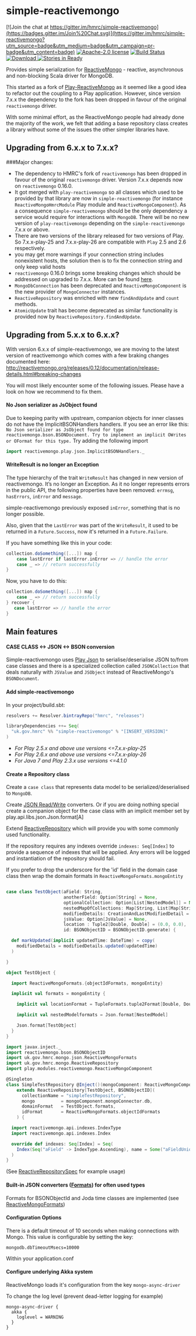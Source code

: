 
# simple-reactivemongo

[![Join the chat at https://gitter.im/hmrc/simple-reactivemongo](https://badges.gitter.im/Join%20Chat.svg)](https://gitter.im/hmrc/simple-reactivemongo?utm_source=badge&utm_medium=badge&utm_campaign=pr-badge&utm_content=badge) [![Apache-2.0 license](http://img.shields.io/badge/license-Apache-brightgreen.svg)](http://www.apache.org/licenses/LICENSE-2.0.html) [![Build Status](https://travis-ci.org/hmrc/simple-reactivemongo.svg)](https://travis-ci.org/hmrc/simple-reactivemongo) [ ![Download](https://api.bintray.com/packages/hmrc/releases/simple-reactivemongo/images/download.svg) ](https://bintray.com/hmrc/releases/simple-reactivemongo/_latestVersion) [![Stories in Ready](https://badge.waffle.io/hmrc/simple-reactivemongo.png?label=ready&title=Ready)](https://waffle.io/hmrc/simple-reactivemongo)

Provides simple serialization for [ReactiveMongo](http://reactivemongo.org) - reactive, asynchronous and non-blocking Scala driver for MongoDB.

This started as a fork of [Play-ReactiveMongo](https://github.com/ReactiveMongo/Play-ReactiveMongo) as it seemed like a good idea to refactor out the coupling to a Play application. However, since version 7.x.x the dependency to the fork has been dropped in favour of the original `reactivemongo` driver.

With some minimal effort, as the ReactiveMongo people had already done the majority of the work, we felt that adding a base repository class creates a library without some
of the issues the other simpler libraries have.

## Upgrading from 6.x.x to 7.x.x?

###Major changes:

* The dependency to HMRC's fork of `reactivemongo` has been dropped in favour of the original `reactivemongo` driver. Version 7.x.x depends now on `reactivemongo` 0.16.0.
* It got merged with `play-reactivemongo` so all classes which used to be provided by that library are now in `simple-reactivemongo` (for instance `ReactiveMongoHmrcModule` Play module and `ReactiveMongoComponent`). As a consequence `simple-reactivemongo` should be the only dependency a service would require for interactions with `MongoDB`. There will be no new version of `play-reactivemongo` depending on the `simple-reactivemongo` 7.x.x or above.
* There are two versions of the library released for two versions of Play. So 7.x.x-play-25 and 7.x.x-play-26 are compatible with `Play` 2.5 and 2.6 respectively.
* you may get more warnings if your connection string includes nonexistent hosts, the solution then is to fix the connection string and only keep valid hosts
* `reactivemongo` 0.16.0 brings some breaking changes which should be addressed on upgraded to 7.x.x. More can be found [here](http://reactivemongo.org/releases/0.1x/documentation/release-details.html#breaking-changes).
* `MongoDbConnection` has been deprecated and `ReactiveMongoComponent` is the new provider of `MongoConnector` instances.
* `ReactiveRepository` was enriched with new `findAndUpdate` and `count` methods.
* `AtomicUpdate` trait has become deprecated as similar functionality is provided now by `ReactiveRepository.findAndUpdate`.

## Upgrading from 5.x.x to 6.x.x?

With version 6.x.x of simple-reactivemongo, we are moving to the latest version of reactivemongo which comes with a few braking changes documented here:  
http://reactivemongo.org/releases/0.12/documentation/release-details.html#breaking-changes

You will most likely encounter some of the following issues. Please have a look on how we recommend to fix them.

#### No Json serializer as JsObject found 

Due to keeping parity with upstream, companion objects for inner classes do not have the ImplicitBSONHandlers handlers.
If you see an error like this:
```No Json serializer as JsObject found for type reactivemongo.bson.BSONDocument. Try to implement an implicit OWrites or OFormat for this type.```
Try adding the following import
```scala
import reactivemongo.play.json.ImplicitBSONHandlers._
```

#### WriteResult is no longer an Exception

The type hierarchy of the trait `WriteResult` has changed in new version of reactivemongo. 
It’s no longer an Exception. As it no longer represents errors in the public API, the following properties have been removed: `errmsg`, `hasErrors`, `inError` and `message`.

simple-reactivemongo previously exposed `inError`, something that is no longer possible.

Also, given that the `LastError` was part of the `WriteResult`, it used to be returned in a `Future.Success`, now it's returned in a `Future.Failure`.

If you have something like this in your code:
```scala
collection.doSomething([...]) map {
    case lastError if lastError.inError => // handle the error
    case _ => // return successfully
}
```

Now, you have to do this:
```scala
collection.doSomething([...]) map {
    case _ => // return successfully
} recover {
   case lastError => // handle the error
}
```

## Main features

#### CASE CLASS <-> JSON <-> BSON conversion

Simple-reactivemongo uses [Play Json](http://www.playframework.com/documentation/2.3.x/ScalaJson) to serialise/deserialise JSON to/from case classes and
there is a specialized collection called `JSONCollection` that deals naturally with `JSValue` and `JSObject` instead of ReactiveMongo's `BSONDocument`.

#### Add simple-reactivemongo

In your project/build.sbt:

```scala
resolvers += Resolver.bintrayRepo("hmrc", "releases")

libraryDependencies ++= Seq(
  "uk.gov.hmrc" %% "simple-reactivemongo" % "[INSERT_VERSION]"
)
```

* *For Play 2.5.x and above use versions <=7.x.x-play-25*
* *For Play 2.6.x and above use versions <=7.x.x-play-26*
* *For Java 7 and Play 2.3.x use versions <=4.1.0*


#### Create a Repository class ###

Create a `case class` that represents data model to be serialized/deserialised to `MongoDB`.

Create [JSON Read/Write](http://www.playframework.com/documentation/2.2.x/ScalaJsonCombinators) converters. Or if you are doing nothing special create a companion object for the case class
with an implicit member set by play.api.libs.json.Json.format[A]

Extend [ReactiveRepository](https://github.com/hmrc/simple-reactivemongo/blob/master/src/main/scala/uk/gov/hmrc/mongo/ReactiveRepository.scala) which will provide you with some commonly used functionality.

If the repository requires any indexes override ```indexes: Seq[Index]``` to provide a sequence of indexes that will be applied. Any errors will be logged and instantiation of the repository should fail.

If you prefer to drop the underscore for the 'id' field in the domain case class then wrap the domain formats in `ReactiveMongoFormats.mongoEntity`


```scala

case class TestObject(aField: String,
                      anotherField: Option[String] = None,
                      optionalCollection: Option[List[NestedModel]] = None,
                      nestedMapOfCollections: Map[String, List[Map[String, Seq[NestedModel]]]] = Map.empty,
                      modifiedDetails: CreationAndLastModifiedDetail = CreationAndLastModifiedDetail(),
                      jsValue: Option[JsValue] = None,
                      location : Tuple2[Double, Double] = (0.0, 0.0),
                      id: BSONObjectID = BSONObjectID.generate) {

  def markUpdated(implicit updatedTime: DateTime) = copy(
    modifiedDetails = modifiedDetails.updated(updatedTime)
  )

}

object TestObject {

  import ReactiveMongoFormats.{objectIdFormats, mongoEntity}

  implicit val formats = mongoEntity {

    implicit val locationFormat = TupleFormats.tuple2Format[Double, Double]

    implicit val nestedModelformats = Json.format[NestedModel]

    Json.format[TestObject]
  }
}

import javax.inject._
import reactivemongo.bson.BSONObjectID
import uk.gov.hmrc.mongo.json.ReactiveMongoFormats
import uk.gov.hmrc.mongo.ReactiveRepository
import play.modules.reactivemongo.ReactiveMongoComponent

@Singleton
class SimpleTestRepository @Inject()(mongoComponent: ReactiveMongoComponent)
    extends ReactiveRepository[TestObject, BSONObjectID](
      collectionName = "simpleTestRepository",
      mongo          = mongoComponent.mongoConnector.db,
      domainFormat   = TestObject.formats,
      idFormat       = ReactiveMongoFormats.objectIdFormats
    ) {

  import reactivemongo.api.indexes.IndexType
  import reactivemongo.api.indexes.Index

  override def indexes: Seq[Index] = Seq(
    Index(Seq("aField" -> IndexType.Ascending), name = Some("aFieldUniqueIdx"), unique = true, sparse = true)
  )
}

```
(See [ReactiveRepositorySpec](https://github.com/hmrc/simple-reactivemongo/blob/master/src/test/scala/uk/gov/hmrc/mongo/ReactiveRepositorySpec.scala) for example usage)

#### Built-in JSON converters ([Formats](http://www.playframework.com/documentation/2.2.x/ScalaJsonCombinators)) for often used types ###

Formats for BSONObjectId and Joda time classes are implemented (see [ReactiveMongoFormats](https://github.com/hmrc/simple-reactivemongo/blob/master/src/main/scala/uk/gov/hmrc/mongo/ReactiveMongoFormats.scala))

#### Configuration Options

There is a default timeout of 10 seconds when making connections with Mongo. This value is 
configurable by setting the key:

`mongodb.dbTimeoutMsecs=10000`

Within your application.conf

#### Configure underlying Akka system

ReactiveMongo loads it's configuration from the key `mongo-async-driver`

To change the log level (prevent dead-letter logging for example)

```
mongo-async-driver {
  akka {
    loglevel = WARNING
  }
}
```
